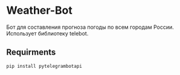 # Weather-Bot
Бот для составления прогноза погоды по всем городам России. Использует библиотеку telebot.

## Requirments
`pip install pytelegrambotapi`
